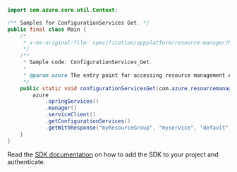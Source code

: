 ```java
import com.azure.core.util.Context;

/** Samples for ConfigurationServices Get. */
public final class Main {
    /*
     * x-ms-original-file: specification/appplatform/resource-manager/Microsoft.AppPlatform/stable/2022-04-01/examples/ConfigurationServices_Get.json
     */
    /**
     * Sample code: ConfigurationServices_Get.
     *
     * @param azure The entry point for accessing resource management APIs in Azure.
     */
    public static void configurationServicesGet(com.azure.resourcemanager.AzureResourceManager azure) {
        azure
            .springServices()
            .manager()
            .serviceClient()
            .getConfigurationServices()
            .getWithResponse("myResourceGroup", "myservice", "default", Context.NONE);
    }
}
```

Read the [SDK documentation](https://github.com/Azure/azure-sdk-for-java/blob/azure-resourcemanager_2.15.0/sdk/resourcemanager/azure-resourcemanager/README.md) on how to add the SDK to your project and authenticate.
